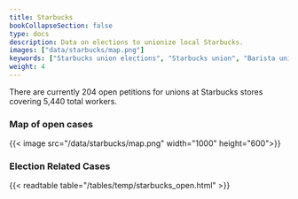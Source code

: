 ```yaml
---
title: Starbucks
bookCollapseSection: false
type: docs
description: Data on elections to unionize local Starbucks.
images: ["data/starbucks/map.png"]
keywords: ["Starbucks union elections", "Starbucks union", "Barista union"]
weight: 4
---
```


There are currently 204 open petitions for unions at Starbucks stores covering 5,440 total workers.
### Map of open cases
{{< image
    src="/data/starbucks/map.png"
    width="1000" height="600">}}

### Election Related Cases
{{< readtable table="/tables/temp/starbucks_open.html" >}}
